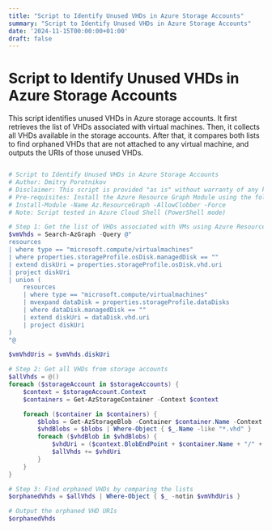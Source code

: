 ```yaml
---
title: "Script to Identify Unused VHDs in Azure Storage Accounts"
summary: "Script to Identify Unused VHDs in Azure Storage Accounts"
date: '2024-11-15T00:00:00+01:00'
draft: false
---
```


# Script to Identify Unused VHDs in Azure Storage Accounts

This script identifies unused VHDs in Azure storage accounts. It first retrieves the list of VHDs associated with virtual machines. Then, it collects all VHDs available in the storage accounts. After that, it compares both lists to find orphaned VHDs that are not attached to any virtual machine, and outputs the URIs of those unused VHDs.

```powershell

# Script to Identify Unused VHDs in Azure Storage Accounts
# Author: Dmitry Porotnikov
# Disclaimer: This script is provided "as is" without warranty of any kind.
# Pre-requisites: Install the Azure Resource Graph Module using the following command: 
# Install-Module -Name Az.ResourceGraph -AllowClobber -Force
# Note: Script tested in Azure Cloud Shell (PowerShell mode)

# Step 1: Get the list of VHDs associated with VMs using Azure Resource Graph
$vmVhds = Search-AzGraph -Query @"
resources
| where type == "microsoft.compute/virtualmachines"
| where properties.storageProfile.osDisk.managedDisk == ""
| extend diskUri = properties.storageProfile.osDisk.vhd.uri
| project diskUri
| union (
    resources
    | where type == "microsoft.compute/virtualmachines"
    | mvexpand dataDisk = properties.storageProfile.dataDisks
    | where dataDisk.managedDisk == ""
    | extend diskUri = dataDisk.vhd.uri
    | project diskUri
)
"@ 

$vmVhdUris = $vmVhds.diskUri

# Step 2: Get all VHDs from storage accounts
$allVhds = @()
foreach ($storageAccount in $storageAccounts) {
    $context = $storageAccount.Context
    $containers = Get-AzStorageContainer -Context $context

    foreach ($container in $containers) {
        $blobs = Get-AzStorageBlob -Container $container.Name -Context $context
        $vhdBlobs = $blobs | Where-Object { $_.Name -like "*.vhd" }
        foreach ($vhdBlob in $vhdBlobs) {
            $vhdUri = ($context.BlobEndPoint + $container.Name + "/" + $vhdBlob.Name)
            $allVhds += $vhdUri
        }
    }
}

# Step 3: Find orphaned VHDs by comparing the lists
$orphanedVhds = $allVhds | Where-Object { $_ -notin $vmVhdUris }

# Output the orphaned VHD URIs
$orphanedVhds

```
